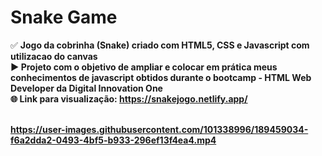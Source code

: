 # Snake Game

✅ <b>Jogo da cobrinha (Snake) criado com HTML5, CSS e Javascript com utilizacao do canvas<b/> <br>
▶ Projeto com o objetivo de ampliar e colocar em prática meus conhecimentos de javascript obtidos durante o bootcamp - HTML Web Developer da Digital Innovation One <br>
🌐 Link para visualização: https://snakejogo.netlify.app/ <br><br>

https://user-images.githubusercontent.com/101338996/189459034-f6a2dda2-0493-4bf5-b933-296ef13f4ea4.mp4
